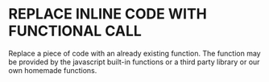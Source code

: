 # REPLACE INLINE CODE WITH FUNCTIONAL CALL

Replace a piece of code with an already existing function. The function may be provided by the javascript built-in functions or a third party library or our own homemade functions.

